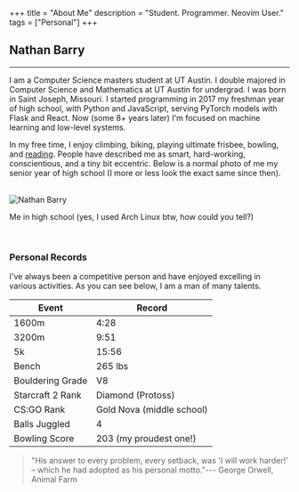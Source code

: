 +++
title = "About Me"
description = "Student. Programmer. Neovim User."
tags = ["Personal"]
+++



## Nathan Barry
---

I am a Computer Science masters student at UT Austin. I double majored in Computer Science and Mathematics at UT Austin for undergrad. I was born in Saint Joseph, Missouri. I started programming in 2017 my freshman year of high school, with Python and JavaScript, serving PyTorch models with Flask and React. Now (some 8+ years later) I'm focused on machine learning and low-level systems.

In my free time, I enjoy climbing, biking, playing ultimate frisbee, bowling, and [reading](/posts/favorite-books/). People have described me as smart, hard-working, conscientious, and a tiny bit eccentric. Below is a normal photo of me my senior year of high school (I more or less look the exact same since then).

<br>
<img alt="Nathan Barry" src="/images/realcave.webp">
<br>
<p class="text-center">Me in high school (yes, I used Arch Linux btw, how could you tell?)</p>
<br>


### Personal Records

I've always been a competitive person and have enjoyed excelling in various activities. As you can see below, I am a man of many talents.

Event | Record
--- | ---
1600m | 4:28
3200m | 9:51
5k | 15:56
Bench | 265 lbs
Bouldering Grade | V8
Starcraft 2 Rank | Diamond (Protoss)
CS:GO Rank | Gold Nova (middle school)
Balls Juggled | 4
Bowling Score | 203 (my proudest one!)


> "His answer to every problem, every setback, was 'I will work harder!' – which he had adopted as his personal motto."--- George Orwell, Animal Farm


<!-- ## Life Philosophy -->
<!-- My life philosophy started crystalizing when I was 15 and has remained more or less constant ever since. It was heavily inspired by Aldous Huxley, Nietzsche, Robert Greene, Carl Jung, William Rees-Mogg and James Dale Davidson, Ayn Rand, Dostoevsky, and a few other names. -->

<!-- One of the main things that makes humans special is that we are cognisant that time passes and the concept of a future. We acknowledge that we can sacrifice today to make a better tomorrow, not just for you but for all those after. -->

<!-- We consist of a community of different versions of ourselves propagated across time. You aren't just who you are now, but also you a day from now, a year, a decade, etc. What you choose to do today will directly affect all of those future versions of you. One should act in accordance with whatever will maximize the expected value of fulfillment across all of those versions, not just the version of you today. -->

<!-- I recall once hearing the quote, *"Bees make honey. Beavers build dams. Humans create progress".* **Progress seems to be the general motif of humanity**. Being able to create new things that are recognized to have value is a fundamental human desire and is what we derive fulfillment from. -->

<!-- The only consistent things that regularly lead to the creation of value and novelty are competence and hard work. Competence is having the proper knowledge and ability to solve problems. Hard work is having the endurance to actually solve them. -->

<!-- The word **MORE** describes humanity at all levels, from individuals to corporations, states, societies, and humanity as a whole. On an individual level, one desires to become more than who they are. Becoming better as time passes is what characterizes life and is a necessary pursuit. One should adopt as much responsibility as one can and always be pushing beyond what they think they are capable are. We must do our part in driving humanity forward. We must do our part to make our lives better, and the lives of all generations going forward. -->

